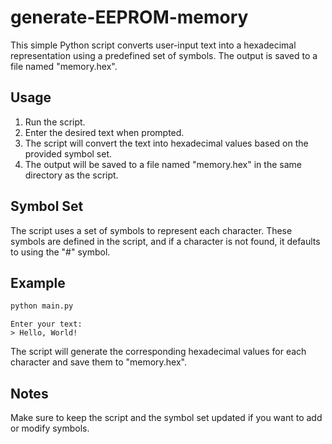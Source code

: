 # generate-EEPROM-memory

This simple Python script converts user-input text into a hexadecimal representation using a predefined set of symbols. The output is saved to a file named "memory.hex".

## Usage

1. Run the script.
2. Enter the desired text when prompted.
3. The script will convert the text into hexadecimal values based on the provided symbol set.
4. The output will be saved to a file named "memory.hex" in the same directory as the script.

## Symbol Set

The script uses a set of symbols to represent each character. These symbols are defined in the script, and if a character is not found, it defaults to using the "#" symbol.

## Example

```python
python main.py
```
```
Enter your text:
> Hello, World!
```
The script will generate the corresponding hexadecimal values for each character and save them to "memory.hex".

## Notes
Make sure to keep the script and the symbol set updated if you want to add or modify symbols.
